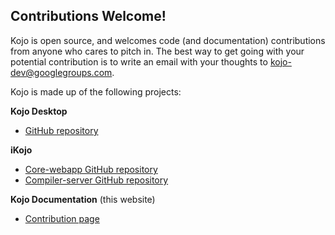 ## Contributions Welcome!
Kojo is open source, and welcomes code (and documentation) contributions from anyone who cares to pitch in. The best way to get going with your potential contribution is to write an email with your thoughts to kojo-dev@googlegroups.com. 

Kojo is made up of the following projects:

**Kojo Desktop**
* [GitHub repository](https://github.com/litan/kojo)

**iKojo**
* [Core-webapp GitHub repository](https://github.com/litan/kojojs-editor)
* [Compiler-server GitHub repository](https://github.com/litan/kojojs-core)

**Kojo Documentation** (this website)  
* [Contribution page](contribute.html)


